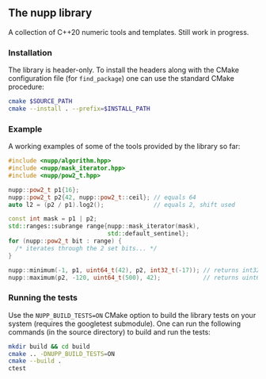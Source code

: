 ## The nupp library

A collection of C++20 numeric tools and templates. Still work in progress.

### Installation

The library is header-only. To install the headers along with the CMake configuration file (for `find_package`) one can use the standard CMake procedure:
```sh
cmake $SOURCE_PATH
cmake --install . --prefix=$INSTALL_PATH
```

### Example

A working examples of some of the tools provided by the library so far:
```c++
#include <nupp/algorithm.hpp>
#include <nupp/mask_iterator.hpp>
#include <nupp/pow2_t.hpp>

nupp::pow2_t p1{16};
nupp::pow2_t p2{42, nupp::pow2_t::ceil}; // equals 64
auto l2 = (p2 / p1).log2();              // equals 2, shift used

const int mask = p1 | p2;
std::ranges::subrange range{nupp::mask_iterator(mask),
                            std::default_sentinel};
for (nupp::pow2_t bit : range) {
  /* iterates through the 2 set bits... */
}

nupp::minimum(-1, p1, uint64_t(42), p2, int32_t(-17)); // returns int32_t(-17)
nupp::maximum(p2, -120, uint64_t(500), 42);            // returns uint64_t(500)
```

### Running the tests

Use the `NUPP_BUILD_TESTS=ON` CMake option to build the library tests on your system (requires the googletest submodule). One can run the following commands (in the source directory) to build and run the tests:
```sh
mkdir build && cd build
cmake .. -DNUPP_BUILD_TESTS=ON
cmake --build .
ctest
```

